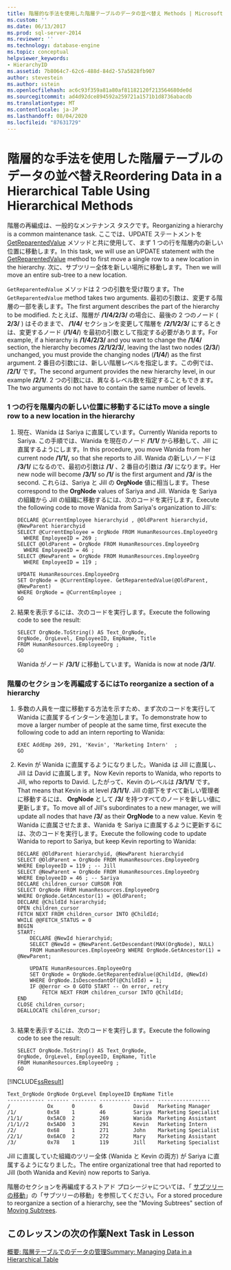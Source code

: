```yaml
---
title: 階層的な手法を使用した階層テーブルのデータの並べ替え Methods | Microsoft Docs
ms.custom: ''
ms.date: 06/13/2017
ms.prod: sql-server-2014
ms.reviewer: ''
ms.technology: database-engine
ms.topic: conceptual
helpviewer_keywords:
- HierarchyID
ms.assetid: 7b8064c7-62c6-488d-84d2-57a5828fb907
author: stevestein
ms.author: sstein
ms.openlocfilehash: ac6c93f359a81a80af81182120f213564680de0d
ms.sourcegitcommit: ad4d92dce894592a259721a1571b1d8736abacdb
ms.translationtype: MT
ms.contentlocale: ja-JP
ms.lasthandoff: 08/04/2020
ms.locfileid: "87631729"
---
```

# <a name="reordering-data-in-a-hierarchical-table-using-hierarchical-methods"></a><span data-ttu-id="d6951-102">階層的な手法を使用した階層テーブルのデータの並べ替え</span><span class="sxs-lookup"><span data-stu-id="d6951-102">Reordering Data in a Hierarchical Table Using Hierarchical Methods</span></span>
  <span data-ttu-id="d6951-103">階層の再編成は、一般的なメンテナンス タスクです。</span><span class="sxs-lookup"><span data-stu-id="d6951-103">Reorganizing a hierarchy is a common maintenance task.</span></span> <span data-ttu-id="d6951-104">ここでは、UPDATE ステートメントを [GetReparentedValue](/sql/t-sql/data-types/getreparentedvalue-database-engine) メソッドと共に使用して、まず 1 つの行を階層内の新しい位置に移動します。</span><span class="sxs-lookup"><span data-stu-id="d6951-104">In this task, we will use an UPDATE statement with the [GetReparentedValue](/sql/t-sql/data-types/getreparentedvalue-database-engine) method to first move a single row to a new location in the hierarchy.</span></span> <span data-ttu-id="d6951-105">次に、サブツリー全体を新しい場所に移動します。</span><span class="sxs-lookup"><span data-stu-id="d6951-105">Then we will move an entire sub-tree to a new location.</span></span>  
  
 <span data-ttu-id="d6951-106">`GetReparentedValue` メソッドは 2 つの引数を受け取ります。</span><span class="sxs-lookup"><span data-stu-id="d6951-106">The `GetReparentedValue` method takes two arguments.</span></span> <span data-ttu-id="d6951-107">最初の引数は、変更する階層の一部を表します。</span><span class="sxs-lookup"><span data-stu-id="d6951-107">The first argument describes the part of the hierarchy to be modified.</span></span> <span data-ttu-id="d6951-108">たとえば、階層が **/1/4/2/3/** の場合に、最後の 2 つのノード ( **2/3/** ) はそのままで、 **/1/4/** セクションを変更して階層を **/2/1/2/3/** にするときは、変更するノード (**/1/4/**) を最初の引数として指定する必要があります。</span><span class="sxs-lookup"><span data-stu-id="d6951-108">For example, if a hierarchy is **/1/4/2/3/** and you want to change the **/1/4/** section, the hierarchy becomes **/2/1/2/3/**, leaving the last two nodes (**2/3/**) unchanged, you must provide the changing nodes (**/1/4/**) as the first argument.</span></span> <span data-ttu-id="d6951-109">2 番目の引数には、新しい階層レベルを指定します。この例では、 **/2/1/** です。</span><span class="sxs-lookup"><span data-stu-id="d6951-109">The second argument provides the new hierarchy level, in our example **/2/1/**.</span></span> <span data-ttu-id="d6951-110">2 つの引数には、異なるレベル数を指定することもできます。</span><span class="sxs-lookup"><span data-stu-id="d6951-110">The two arguments do not have to contain the same number of levels.</span></span>  
  
### <a name="to-move-a-single-row-to-a-new-location-in-the-hierarchy"></a><span data-ttu-id="d6951-111">1 つの行を階層内の新しい位置に移動するには</span><span class="sxs-lookup"><span data-stu-id="d6951-111">To move a single row to a new location in the hierarchy</span></span>  
  
1.  <span data-ttu-id="d6951-112">現在、Wanida は Sariya に直属しています。</span><span class="sxs-lookup"><span data-stu-id="d6951-112">Currently Wanida reports to Sariya.</span></span> <span data-ttu-id="d6951-113">この手順では、Wanida を現在のノード **/1/1/** から移動して、Jill に直属するようにします。</span><span class="sxs-lookup"><span data-stu-id="d6951-113">In this procedure, you move Wanida from her current node **/1/1/,** so that she reports to Jill.</span></span> <span data-ttu-id="d6951-114">Wanida の新しいノードは **/3/1/** になるので、最初の引数は **/1/** 、2 番目の引数は **/3/** になります。</span><span class="sxs-lookup"><span data-stu-id="d6951-114">Her new node will become **/3/1/** so **/1/** is the first argument and **/3/** is the second.</span></span> <span data-ttu-id="d6951-115">これらは、Sariya と Jill の **OrgNode** 値に相当します。</span><span class="sxs-lookup"><span data-stu-id="d6951-115">These correspond to the **OrgNode** values of Sariya and Jill.</span></span> <span data-ttu-id="d6951-116">Wanida を Sariya の組織から Jill の組織に移動するには、次のコードを実行します。</span><span class="sxs-lookup"><span data-stu-id="d6951-116">Execute the following code to move Wanida from Sariya's organization to Jill's:</span></span>  
  
    ```  
    DECLARE @CurrentEmployee hierarchyid , @OldParent hierarchyid, @NewParent hierarchyid  
    SELECT @CurrentEmployee = OrgNode FROM HumanResources.EmployeeOrg  
      WHERE EmployeeID = 269 ;   
    SELECT @OldParent = OrgNode FROM HumanResources.EmployeeOrg  
      WHERE EmployeeID = 46 ;   
    SELECT @NewParent = OrgNode FROM HumanResources.EmployeeOrg  
      WHERE EmployeeID = 119 ;   
  
    UPDATE HumanResources.EmployeeOrg  
    SET OrgNode = @CurrentEmployee. GetReparentedValue(@OldParent, @NewParent)   
    WHERE OrgNode = @CurrentEmployee ;  
    GO  
    ```  
  
2.  <span data-ttu-id="d6951-117">結果を表示するには、次のコードを実行します。</span><span class="sxs-lookup"><span data-stu-id="d6951-117">Execute the following code to see the result:</span></span>  
  
    ```  
    SELECT OrgNode.ToString() AS Text_OrgNode,   
    OrgNode, OrgLevel, EmployeeID, EmpName, Title   
    FROM HumanResources.EmployeeOrg ;  
    GO  
    ```  
  
     <span data-ttu-id="d6951-118">Wanida がノード **/3/1/** に移動しています。</span><span class="sxs-lookup"><span data-stu-id="d6951-118">Wanida is now at node **/3/1/**.</span></span>  
  
### <a name="to-reorganize-a-section-of-a-hierarchy"></a><span data-ttu-id="d6951-119">階層のセクションを再編成するには</span><span class="sxs-lookup"><span data-stu-id="d6951-119">To reorganize a section of a hierarchy</span></span>  
  
1.  <span data-ttu-id="d6951-120">多数の人員を一度に移動する方法を示すため、まず次のコードを実行して Wanida に直属するインターンを追加します。</span><span class="sxs-lookup"><span data-stu-id="d6951-120">To demonstrate how to move a larger number of people at the same time, first execute the following code to add an intern reporting to Wanida:</span></span>  
  
    ```  
    EXEC AddEmp 269, 291, 'Kevin', 'Marketing Intern'  ;  
    GO  
    ```  
  
2.  <span data-ttu-id="d6951-121">Kevin が Wanida に直属するようになりました。Wanida は Jill に直属し、Jill は David に直属します。</span><span class="sxs-lookup"><span data-stu-id="d6951-121">Now Kevin reports to Wanida, who reports to Jill, who reports to David.</span></span> <span data-ttu-id="d6951-122">したがって、Kevin のレベルは **/3/1/1/** です。</span><span class="sxs-lookup"><span data-stu-id="d6951-122">That means that Kevin is at level **/3/1/1/**.</span></span> <span data-ttu-id="d6951-123">Jill の部下をすべて新しい管理者に移動するには、 **OrgNode** として **/3/** を持つすべてのノードを新しい値に更新します。</span><span class="sxs-lookup"><span data-stu-id="d6951-123">To move all of Jill's subordinates to a new manager, we will update all nodes that have **/3/** as their **OrgNode** to a new value.</span></span> <span data-ttu-id="d6951-124">Kevin を Wanida に直属させたまま、Wanida を Sariya に直属するように更新するには、次のコードを実行します。</span><span class="sxs-lookup"><span data-stu-id="d6951-124">Execute the following code to update Wanida to report to Sariya, but keep  Kevin reporting to Wanida:</span></span>  
  
    ```  
    DECLARE @OldParent hierarchyid, @NewParent hierarchyid  
    SELECT @OldParent = OrgNode FROM HumanResources.EmployeeOrg  
    WHERE EmployeeID = 119 ; -- Jill  
    SELECT @NewParent = OrgNode FROM HumanResources.EmployeeOrg  
    WHERE EmployeeID = 46 ; -- Sariya  
    DECLARE children_cursor CURSOR FOR  
    SELECT OrgNode FROM HumanResources.EmployeeOrg  
    WHERE OrgNode.GetAncestor(1) = @OldParent;  
    DECLARE @ChildId hierarchyid;  
    OPEN children_cursor  
    FETCH NEXT FROM children_cursor INTO @ChildId;  
    WHILE @@FETCH_STATUS = 0  
    BEGIN  
    START:  
        DECLARE @NewId hierarchyid;  
        SELECT @NewId = @NewParent.GetDescendant(MAX(OrgNode), NULL)  
        FROM HumanResources.EmployeeOrg WHERE OrgNode.GetAncestor(1) = @NewParent;  
  
        UPDATE HumanResources.EmployeeOrg  
        SET OrgNode = OrgNode.GetReparentedValue(@ChildId, @NewId)  
        WHERE OrgNode.IsDescendantOf(@ChildId) = 1;  
        IF @@error <> 0 GOTO START -- On error, retry  
            FETCH NEXT FROM children_cursor INTO @ChildId;  
    END  
    CLOSE children_cursor;  
    DEALLOCATE children_cursor;  
  
    ```  
  
3.  <span data-ttu-id="d6951-125">結果を表示するには、次のコードを実行します。</span><span class="sxs-lookup"><span data-stu-id="d6951-125">Execute the following code to see the result:</span></span>  
  
    ```  
    SELECT OrgNode.ToString() AS Text_OrgNode,   
    OrgNode, OrgLevel, EmployeeID, EmpName, Title   
    FROM HumanResources.EmployeeOrg ;  
    GO  
    ```  
  
 [!INCLUDE[ssResult](../../includes/ssresult-md.md)]  
  
```  
Text_OrgNode OrgNode OrgLevel EmployeeID EmpName Title  
------------ ------- -------- ---------- ------- -----------------  
/            Ox      0        6          David   Marketing Manager  
/1/          0x58    1        46         Sariya  Marketing Specialist  
/1/1/        0x5AC0  2        269        Wanida  Marketing Assistant  
/1/1//2      0x5AD0  3        291        Kevin   Marketing Intern  
/2/          0x68    1        271        John    Marketing Specialist  
/2/1/        0x6AC0  2        272        Mary    Marketing Assistant  
/3/          0x78    1        119        Jill    Marketing Specialist  
```  
  
 <span data-ttu-id="d6951-126">Jill に直属していた組織のツリー全体 (Wanida と Kevin の両方) が Sariya に直属するようになりました。</span><span class="sxs-lookup"><span data-stu-id="d6951-126">The entire organizational tree that had reported to Jill (both Wanida and Kevin) now reports to Sariya.</span></span>  
  
 <span data-ttu-id="d6951-127">階層のセクションを再編成するストアド プロシージャについては、「 [サブツリーの移動](../hierarchical-data-sql-server.md#BKMK_MovingSubtrees)」の「サブツリーの移動」を参照してください。</span><span class="sxs-lookup"><span data-stu-id="d6951-127">For a stored procedure to reorganize a section of a hierarchy, see the "Moving Subtrees" section of [Moving Subtrees](../hierarchical-data-sql-server.md#BKMK_MovingSubtrees).</span></span>  
  
## <a name="next-task-in-lesson"></a><span data-ttu-id="d6951-128">このレッスンの次の作業</span><span class="sxs-lookup"><span data-stu-id="d6951-128">Next Task in Lesson</span></span>  
 [<span data-ttu-id="d6951-129">概要: 階層テーブルでのデータの管理</span><span class="sxs-lookup"><span data-stu-id="d6951-129">Summary: Managing Data in a Hierarchical Table</span></span>](lesson-2-5-summary-managing-data-in-a-hierarchical-table.md)  
  
  
